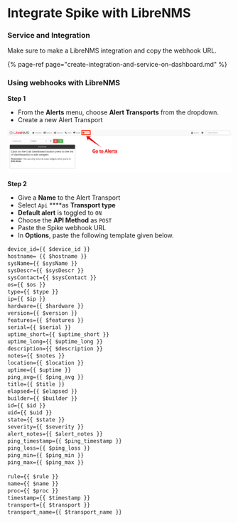 # Integrate Spike with LibreNMS

### Service and Integration

Make sure to make a LibreNMS integration and copy the webhook URL.

{% page-ref page="create-integration-and-service-on-dashboard.md" %}



### Using webhooks with LibreNMS

**Step 1**

* From the **Alerts** menu, choose **Alert Transports** from the dropdown.
* Create a new Alert Transport

![](../.gitbook/assets/image%20%2858%29.png)

**Step 2**

* Give a **Name** to the Alert Transport
* Select `Api` ****as **Transport type** 
* **Default alert** is toggled to `ON`
* Choose the **API Method** as `POST`
* Paste the Spike webhook URL
* In **Options**, paste the following template given below.

```text
device_id={{ $device_id }}
hostname= {{ $hostname }}
sysName={{ $sysName }}
sysDescr={{ $sysDescr }}
sysContact={{ $sysContact }}
os={{ $os }}
type={{ $type }}
ip={{ $ip }}
hardware={{ $hardware }}
version={{ $version }}
features={{ $features }}
serial={{ $serial }}
uptime_short={{ $uptime_short }}
uptime_long={{ $uptime_long }}
description={{ $description }}
notes={{ $notes }}
location={{ $location }}
uptime={{ $uptime }}
ping_avg={{ $ping_avg }}
title={{ $title }}
elapsed={{ $elapsed }}
builder={{ $builder }}
id={{ $id }}
uid={{ $uid }}
state={{ $state }}
severity={{ $severity }}
alert_notes={{ $alert_notes }}
ping_timestamp={{ $ping_timestamp }}
ping_loss={{ $ping_loss }}
ping_min={{ $ping_min }}
ping_max={{ $ping_max }}

rule={{ $rule }}
name={{ $name }} 
proc={{ $proc }} 
timestamp={{ $timestamp }} 
transport={{ $transport }} 
transport_name={{ $transport_name }}
```



